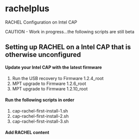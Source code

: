# rachelplus
RACHEL Configuration on Intel CAP

CAUTION - Work in progress...the following scripts are still beta

## Setting up RACHEL on a Intel CAP that is otherwise unconfigured 

#### Update your Intel CAP with the latest firmware
1. Run the USB recovery to Firmware 1.2.4_root
2. MPT upgrade to Firmware 1.2.6_root
3. MPT upgrade to Firmware 1.2.10_root

#### Run the following scripts in order
1. cap-rachel-first-install-1.sh
2. cap-rachel-first-install-2.sh
3. cap-rachel-first-install-3.sh

#### Add RACHEL content
